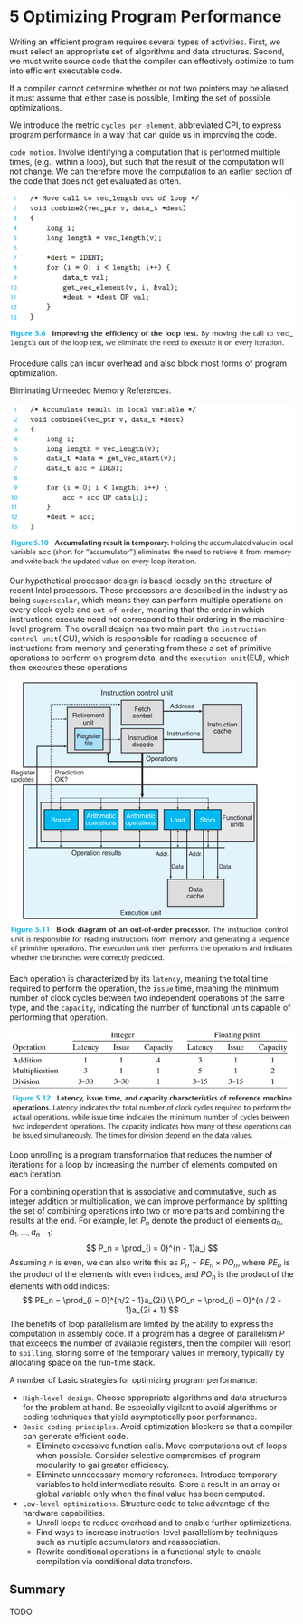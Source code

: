 # 5 Optimizing Program Performance



Writing an efficient program requires several types of activities. First, we must select an appropriate set of algorithms and data structures. Second, we must write source code that the compiler can effectively optimize to turn into efficient executable code.

If a compiler cannot determine whether or not two pointers may be aliased, it must assume that either case is possible, limiting the set of possible optimizations.

We introduce the metric `cycles per element`, abbreviated CPI, to express program performance in a way that can guide us in improving the code.

`code motion`. Involve identifying a computation that is performed multiple times, (e.g., within a loop), but such that the result of the computation will not change. We can therefore move the computation to an earlier section of the code that does not get evaluated as often.

![5_6](res/5_6.png)

Procedure calls can incur overhead and also block most forms of program optimization.

Eliminating Unneeded Memory References.

![5_10](res/5_10.png)

Our hypothetical processor design is based loosely on the structure of recent Intel processors. These processors are described in the industry as being `superscalar`, which means they can perform multiple operations on every clock cycle and `out of order`, meaning that the order in which instructions execute need not correspond to their ordering in the machine-level program. The overall design has two main part: the `instruction control unit`(ICU), which is responsible for reading a sequence of instructions from memory and generating from these a set of primitive operations to perform on program data, and the `execution unit`(EU), which then executes these operations.

![5_11](res/5_11.png)

Each operation is characterized by its `latency`, meaning the total time required to perform the operation, the `issue` time, meaning the minimum number of clock cycles between two independent operations of the same type, and the `capacity`, indicating the number of functional units capable of performing that operation.

![5_12](res/5_12.png)

Loop unrolling is a program transformation that reduces the number of iterations for a loop by increasing the number of elements computed on each iteration.

For a combining operation that is associative and commutative, such as integer addition or multiplication, we can improve performance by splitting the set of combining operations into two or more parts and combining the results at the end. For example, let $P_n$ denote the product of elements $a_0, a_1, ..., a_{n-1}$:
$$
P_n = \prod_{i = 0}^{n - 1}a_i
$$
Assuming $n$ is even, we can also write this as $P_n = PE_n \times PO_n$, where $PE_n$ is the product of the elements with even indices, and $PO_n$ is the product of the elements with odd indices:
$$
PE_n = \prod_{i = 0}^{n/2 - 1}a_{2i} \\
PO_n = \prod_{i = 0}^{n / 2 - 1}a_{2i + 1}
$$
The benefits of loop parallelism are limited by the ability to express the computation in assembly code. If a program has a degree of parallelism $P$ that exceeds the number of available registers, then the compiler will resort to `spilling`, storing some of the temporary values in memory, typically by allocating space on the run-time stack.

A number of basic strategies for optimizing program performance:

- `High-level design`. Choose appropriate algorithms and data structures for the problem at hand. Be especially vigilant to avoid algorithms or coding techniques that yield asymptotically poor performance.
- `Basic coding principles`. Avoid optimization blockers so that a compiler can generate efficient code.
  - Eliminate excessive function calls. Move computations out of loops when possible. Consider selective compromises of program modularity to gai greater efficiency.
  - Eliminate unnecessary memory references. Introduce temporary variables to hold intermediate results. Store a result in an array or global variable only when the final value has been computed.
- `Low-level optimizations`. Structure code to take advantage of the hardware capabilities.
  - Unroll loops to reduce overhead and to enable further optimizations.
  - Find ways to increase instruction-level parallelism by techniques such as multiple accumulators and reassociation.
  - Rewrite conditional operations in a functional style to enable compilation via conditional data transfers.



## Summary

TODO